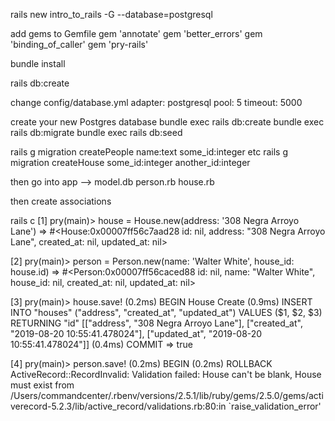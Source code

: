 rails new intro_to_rails -G --database=postgresql

add gems to Gemfile
  gem 'annotate'
  gem 'better_errors'
  gem 'binding_of_caller'
  gem 'pry-rails'

bundle install

rails db:create

change config/database.yml
  adapter: postgresql
  pool: 5
  timeout: 5000

create your new Postgres database
  bundle exec rails db:create
  bundle exec rails db:migrate
  bundle exec rails db:seed

rails g migration createPeople name:text some_id:integer etc 
rails g migration createHouse some_id:integer another_id:integer

then go into app --> model.db
  person.rb
  house.rb 

then create associations

rails c 
[1] pry(main)> house = House.new(address: '308 Negra Arroyo Lane') 
=> #<House:0x00007ff56c7aad28 id: nil, address: "308 Negra Arroyo Lane", created_at: nil, updated_at: nil>

[2] pry(main)> person = Person.new(name: 'Walter White', house_id: house.id)
=> #<Person:0x00007ff56caced88 id: nil, name: "Walter White", house_id: nil, created_at: nil, updated_at: nil>

[3] pry(main)> house.save!
   (0.2ms)  BEGIN
  House Create (0.9ms)  INSERT INTO "houses" ("address", "created_at", "updated_at") VALUES ($1, $2, $3) RETURNING "id"  [["address", "308 Negra Arroyo Lane"], ["created_at", "2019-08-20 10:55:41.478024"], ["updated_at", "2019-08-20 10:55:41.478024"]]
   (0.4ms)  COMMIT
=> true

[4] pry(main)> person.save!
   (0.2ms)  BEGIN
   (0.2ms)  ROLLBACK
ActiveRecord::RecordInvalid: Validation failed: House can't be blank, House must exist
from /Users/commandcenter/.rbenv/versions/2.5.1/lib/ruby/gems/2.5.0/gems/activerecord-5.2.3/lib/active_record/validations.rb:80:in `raise_validation_error'
